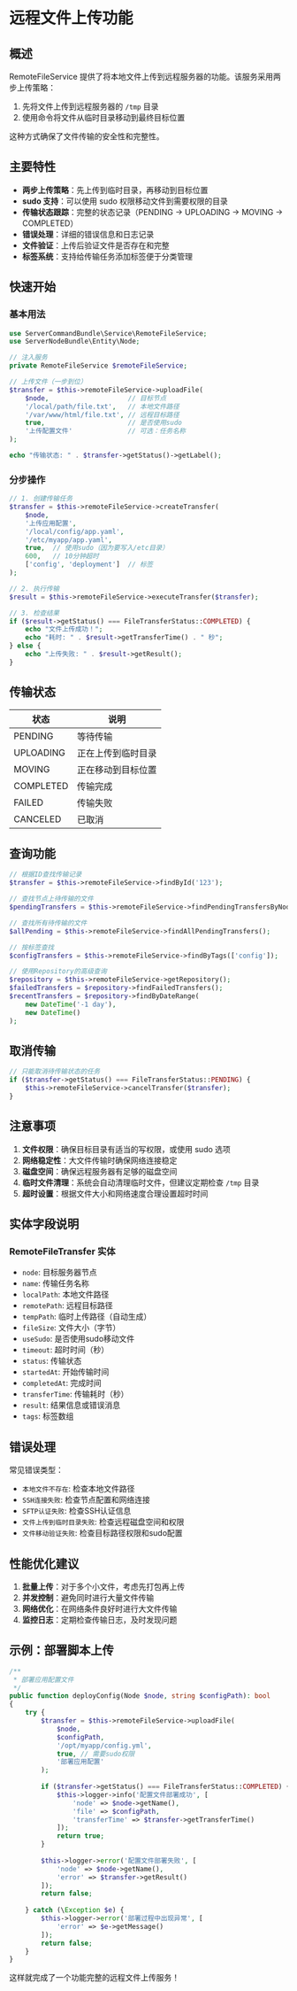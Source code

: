 # 远程文件上传功能

## 概述

RemoteFileService 提供了将本地文件上传到远程服务器的功能。该服务采用两步上传策略：

1. 先将文件上传到远程服务器的 `/tmp` 目录
2. 使用命令将文件从临时目录移动到最终目标位置

这种方式确保了文件传输的安全性和完整性。

## 主要特性

- **两步上传策略**：先上传到临时目录，再移动到目标位置
- **sudo 支持**：可以使用 sudo 权限移动文件到需要权限的目录
- **传输状态跟踪**：完整的状态记录（PENDING → UPLOADING → MOVING → COMPLETED）
- **错误处理**：详细的错误信息和日志记录
- **文件验证**：上传后验证文件是否存在和完整
- **标签系统**：支持给传输任务添加标签便于分类管理

## 快速开始

### 基本用法

```php
use ServerCommandBundle\Service\RemoteFileService;
use ServerNodeBundle\Entity\Node;

// 注入服务
private RemoteFileService $remoteFileService;

// 上传文件（一步到位）
$transfer = $this->remoteFileService->uploadFile(
    $node,                    // 目标节点
    '/local/path/file.txt',   // 本地文件路径
    '/var/www/html/file.txt', // 远程目标路径
    true,                     // 是否使用sudo
    '上传配置文件'              // 可选：任务名称
);

echo "传输状态: " . $transfer->getStatus()->getLabel();
```

### 分步操作

```php
// 1. 创建传输任务
$transfer = $this->remoteFileService->createTransfer(
    $node,
    '上传应用配置',
    '/local/config/app.yaml',
    '/etc/myapp/app.yaml',
    true,  // 使用sudo（因为要写入/etc目录）
    600,   // 10分钟超时
    ['config', 'deployment']  // 标签
);

// 2. 执行传输
$result = $this->remoteFileService->executeTransfer($transfer);

// 3. 检查结果
if ($result->getStatus() === FileTransferStatus::COMPLETED) {
    echo "文件上传成功！";
    echo "耗时: " . $result->getTransferTime() . " 秒";
} else {
    echo "上传失败: " . $result->getResult();
}
```

## 传输状态

| 状态 | 说明 |
|------|------|
| PENDING | 等待传输 |
| UPLOADING | 正在上传到临时目录 |
| MOVING | 正在移动到目标位置 |
| COMPLETED | 传输完成 |
| FAILED | 传输失败 |
| CANCELED | 已取消 |

## 查询功能

```php
// 根据ID查找传输记录
$transfer = $this->remoteFileService->findById('123');

// 查找节点上待传输的文件
$pendingTransfers = $this->remoteFileService->findPendingTransfersByNode($node);

// 查找所有待传输的文件
$allPending = $this->remoteFileService->findAllPendingTransfers();

// 按标签查找
$configTransfers = $this->remoteFileService->findByTags(['config']);

// 使用Repository的高级查询
$repository = $this->remoteFileService->getRepository();
$failedTransfers = $repository->findFailedTransfers();
$recentTransfers = $repository->findByDateRange(
    new DateTime('-1 day'),
    new DateTime()
);
```

## 取消传输

```php
// 只能取消待传输状态的任务
if ($transfer->getStatus() === FileTransferStatus::PENDING) {
    $this->remoteFileService->cancelTransfer($transfer);
}
```

## 注意事项

1. **文件权限**：确保目标目录有适当的写权限，或使用 sudo 选项
2. **网络稳定性**：大文件传输时确保网络连接稳定
3. **磁盘空间**：确保远程服务器有足够的磁盘空间
4. **临时文件清理**：系统会自动清理临时文件，但建议定期检查 `/tmp` 目录
5. **超时设置**：根据文件大小和网络速度合理设置超时时间

## 实体字段说明

### RemoteFileTransfer 实体

- `node`: 目标服务器节点
- `name`: 传输任务名称
- `localPath`: 本地文件路径
- `remotePath`: 远程目标路径
- `tempPath`: 临时上传路径（自动生成）
- `fileSize`: 文件大小（字节）
- `useSudo`: 是否使用sudo移动文件
- `timeout`: 超时时间（秒）
- `status`: 传输状态
- `startedAt`: 开始传输时间
- `completedAt`: 完成时间
- `transferTime`: 传输耗时（秒）
- `result`: 结果信息或错误消息
- `tags`: 标签数组

## 错误处理

常见错误类型：

- `本地文件不存在`: 检查本地文件路径
- `SSH连接失败`: 检查节点配置和网络连接
- `SFTP认证失败`: 检查SSH认证信息
- `文件上传到临时目录失败`: 检查远程磁盘空间和权限
- `文件移动验证失败`: 检查目标路径权限和sudo配置

## 性能优化建议

1. **批量上传**：对于多个小文件，考虑先打包再上传
2. **并发控制**：避免同时进行大量文件传输
3. **网络优化**：在网络条件良好时进行大文件传输
4. **监控日志**：定期检查传输日志，及时发现问题

## 示例：部署脚本上传

```php
/**
 * 部署应用配置文件
 */
public function deployConfig(Node $node, string $configPath): bool
{
    try {
        $transfer = $this->remoteFileService->uploadFile(
            $node,
            $configPath,
            '/opt/myapp/config.yml',
            true, // 需要sudo权限
            '部署应用配置'
        );
        
        if ($transfer->getStatus() === FileTransferStatus::COMPLETED) {
            $this->logger->info('配置文件部署成功', [
                'node' => $node->getName(),
                'file' => $configPath,
                'transferTime' => $transfer->getTransferTime()
            ]);
            return true;
        }
        
        $this->logger->error('配置文件部署失败', [
            'node' => $node->getName(),
            'error' => $transfer->getResult()
        ]);
        return false;
        
    } catch (\Exception $e) {
        $this->logger->error('部署过程中出现异常', [
            'error' => $e->getMessage()
        ]);
        return false;
    }
}
```

这样就完成了一个功能完整的远程文件上传服务！

